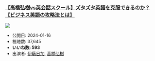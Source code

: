 ### [【高橋弘樹vs英会話スクール】ズタズタ英語を克服できるのか？【ビジネス英語の攻略法とは】](https://www.youtube.com/watch?v=bAhFgnlCNKk)
[![](https://img.youtube.com/vi/bAhFgnlCNKk/sddefault.jpg)](https://www.youtube.com/watch?v=bAhFgnlCNKk)
-   公開日: 2024-01-16
-   視聴数: 37,645
-   **いいね数: 593**
-   出演者: [伊藤日加](/rehacq_fan/people/伊藤日加 "wikilink"), [高橋弘樹](/rehacq_fan/people/高橋弘樹 "wikilink")
